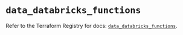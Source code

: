 # `data_databricks_functions`

Refer to the Terraform Registry for docs: [`data_databricks_functions`](https://registry.terraform.io/providers/databricks/databricks/1.82.0/docs/data-sources/functions).
